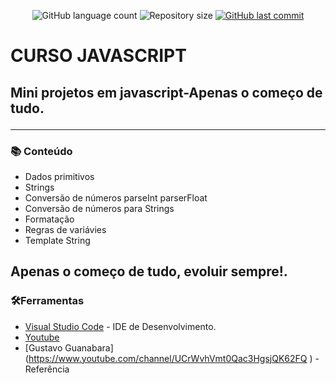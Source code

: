 
<!-- ************************************* Baadges ********************************************* -->
<p align="center">
  <img alt="GitHub language count" src="https://img.shields.io/github/languages/count/shimaski/CURSOJS?color=%2304D361">

 <img alt="Repository size" src="https://img.shields.io/github/repo-size/shimaski/CURSOJS">

  <a href="https://github.com/tgmarinho/nlw1/commits/master">
    <img alt="GitHub last commit" src="https://img.shields.io/github/last-commit/shimaski/CURSOJS">
  </a>
</p>

<!-- ************************************* Título ********************************************* -->

<h1>CURSO JAVASCRIPT</h1>

<!-- ************************************* Sobre o projeto ********************************************* -->

<h2 Sobre o Projeto</h2>

<p> Mini projetos em javascript-Apenas o começo de tudo.</p>

---

<h3>📚 Conteúdo</h3>

* Dados primitivos
* Strings
* Conversão de números parseInt parserFloat
* Conversão de números para Strings
* Formatação
* Regras de variávies 
* Template String

## Apenas o começo de tudo, evoluir sempre!.



<h3>🛠Ferramentas</h3>

* [Visual Studio Code](https://code.visualstudio.com/) - IDE de Desenvolvimento. 
* [Youtube](https://www.youtube.com/watch?v=1-w1RfGIov4&list=PLHz_AreHm4dlsK3Nr9GVvXCbpQyHQl1o1)
* [Gustavo Guanabara] (https://www.youtube.com/channel/UCrWvhVmt0Qac3HgsjQK62FQ ) - Referência

